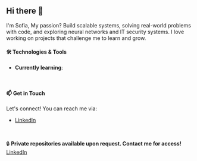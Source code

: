 ## Hi there 👋
I'm Sofia, 
My passion? Build scalable systems, solving real-world problems with code, and exploring neural networks and IT security systems. I love working on projects that challenge me to learn and grow.
<br>

#### 🛠️ Technologies & Tools
-  **Currently learning**: 
<br>

#### 📫 Get in Touch
Let's connect! You can reach me via:
- [LinkedIn](https://www.linkedin.com/in/safia-titrouq-95120a184/)
<br>

🔒 **Private repositories available upon request. Contact me for access!**
[LinkedIn](https://www.linkedin.com/in/safia-titrouq-95120a184/)
